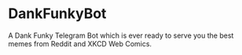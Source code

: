 # DankFunkyBot
A Dank Funky Telegram Bot which is ever ready to serve you the best memes from Reddit and XKCD Web Comics. 


